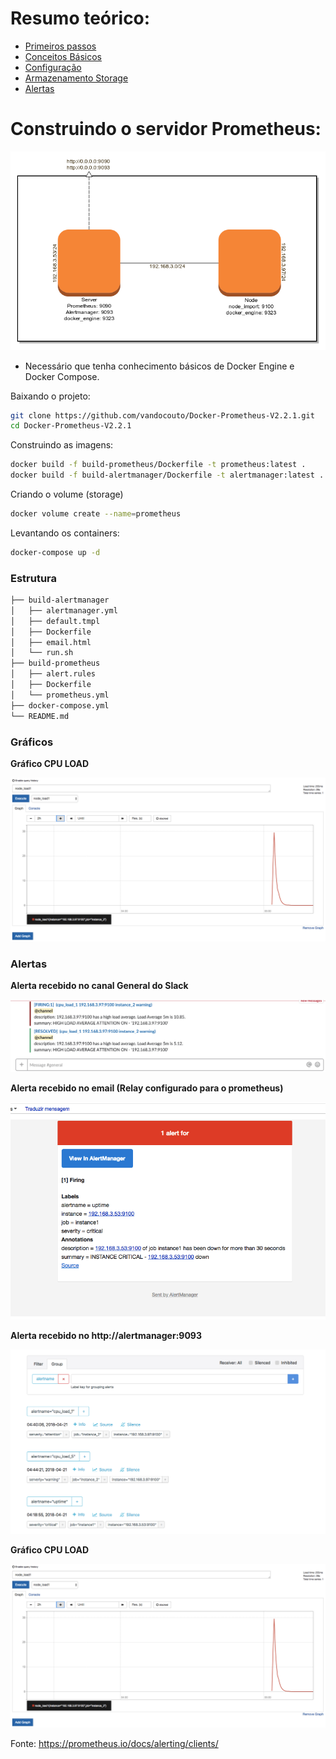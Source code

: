 
# Resumo teórico:

* [Primeiros passos](https://github.com/vandocouto/Docker-Prometheus-V2.2.1/blob/master/pages/Prometheus-Basic.md)
* [Conceitos Básicos](https://github.com/vandocouto/Docker-Prometheus-V2.2.1/blob/master/pages/Prometheus-Conceito.md)
* [Configuração](https://github.com/vandocouto/Docker-Prometheus-V2.2.1/blob/master/pages/Prometheus-Configura%C3%A7%C3%A3o.md)
* [Armazenamento Storage](https://github.com/vandocouto/Docker-Prometheus-V2.2.1/blob/master/pages/Prometheus-Armazenamento.md)
* [Alertas](https://github.com/vandocouto/Docker-Prometheus-V2.2.1/blob/master/pages/Prometheus-Alert.md)

# Construindo o servidor Prometheus:

![Alerta - Web](imgs/prometheus.png)


* Necessário que tenha conhecimento básicos de Docker Engine e Docker Compose.

Baixando o projeto:
```bash
git clone https://github.com/vandocouto/Docker-Prometheus-V2.2.1.git
cd Docker-Prometheus-V2.2.1
```
Construindo as imagens:
```bash
docker build -f build-prometheus/Dockerfile -t prometheus:latest .
docker build -f build-alertmanager/Dockerfile -t alertmanager:latest .
```
Criando o volume (storage)
```bash
docker volume create --name=prometheus
```
Levantando os containers:
```bash
docker-compose up -d
```

### Estrutura

```bash
├── build-alertmanager
│   ├── alertmanager.yml
│   ├── default.tmpl
│   ├── Dockerfile
│   ├── email.html
│   └── run.sh
├── build-prometheus
│   ├── alert.rules
│   ├── Dockerfile
│   └── prometheus.yml
├── docker-compose.yml
└── README.md
```


### Gráficos

**Gráfico CPU LOAD**

![Alerta - Web](imgs/grafico-load1.png)

### Alertas

**Alerta recebido no canal General do Slack**

![Alerta - Slack](imgs/alert-slack.png)

**Alerta recebido no email (Relay configurado para o prometheus)**

![Alerta - Email](imgs/alertmanager-email.png)

**Alerta recebido no http://alertmanager:9093**

![Alerta - Web](imgs/alertmanager-web.png)

**Gráfico CPU LOAD**

![Alerta - Web](imgs/grafico-load1.png)

Fonte: https://prometheus.io/docs/alerting/clients/


